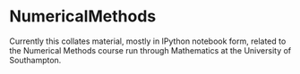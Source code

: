 NumericalMethods
================

Currently this collates material, mostly in IPython notebook form, related to the Numerical Methods course run through Mathematics at the University of Southampton.


